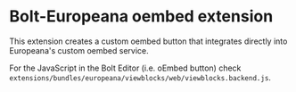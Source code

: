 # Bolt-Europeana oembed extension

This extension creates a custom oembed button that 
integrates directly into Europeana's custom oembed service.

For the JavaScript in the Bolt Editor (i.e. oEmbed button) check
`extensions/bundles/europeana/viewblocks/web/viewblocks.backend.js`.
